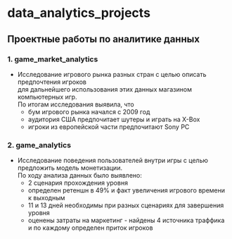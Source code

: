 # data_analytics_projects
## Проектные работы по аналитике данных

### 1. game_market_analytics  
 - Исследование игрового рынка разных стран с целью описать предпочтения игроков  
  для дальнейшего использования этих данных магазином компьютерных игр.  
   По итогам исследования выявила, что 
    - бум игрового рынка начался с 2009 год
    - аудитория США предпочитает шутеры и играть на X-Box  
    - игроки из европейской части предпочитают Sony PC
    
### 2. game_analytics  
 - Исследование поведения пользователей внутри игры с целью предложить модель монетизации.  
  По ходу анализа данных было выявлено:  
    - 2 сценария прохождения уровня
    - определен ретеншн в 49% и факт  увеличения игрового времени к выходным
    - 11 и 13 дней необходимы при разных сценариях для завершения уровня
    - оценены затраты на маркетинг - найдены 4 источника траффика и по каждому определен приток игроков
    

    
